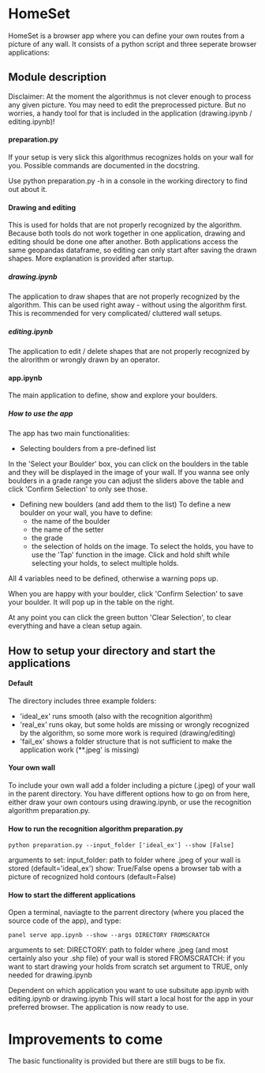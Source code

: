 # HomeSet
HomeSet is a browser app where you can define your own routes from a picture of any wall. 
It consists of a python script and three seperate browser applications:

## Module description
Disclaimer: At the moment the algorithmus is not clever enough to process any given picture. You may need to edit the preprocessed picture.
But no worries, a handy tool for that is included in the application (drawing.ipynb / editing.ipynb)! 

#### preparation.py 
If your setup is very slick this algorithmus recognizes holds on your wall for you. Possible commands are documented in the docstring.

Use python preparation.py -h in a console in the working directory to find out about it.

#### Drawing and editing 
This is used for holds that are not properly recognized by the algorithm. 
Because both tools do not work together in one application, drawing and editing should be done one after another. Both applications access the same geopandas dataframe, so editing can only start after saving the drawn shapes. More explanation is provided after startup.

##### drawing.ipynb
The application to draw shapes that are not properly recognized by the algorithm. This can be used right away - without using the algorithm first. This is recommended for very complicated/ cluttered wall setups.

##### editing.ipynb 
The application to edit / delete shapes that are not properly recognized by the alrorithm or wrongly drawn by an operator.

#### app.ipynb
The main application to define, show and explore your boulders.

##### How to use the app 
The app has two main functionalities: 
- Selecting boulders from a pre-defined list 

In the 'Select your Boulder' box, you can click on the boulders in the table and they will be displayed in the image of your wall. If you wanna see only boulders in a grade range you can adjust the sliders above the table and click 'Confirm Selection' to only see those.

- Defining new boulders (and add them to the list)
To define a new boulder on your wall, you have to define: 
  - the name of the boulder
  - the name of the setter 
  - the grade
  - the selection of holds on the image. To select the holds, you have to use the 'Tap' function in the image. Click and hold shift while selecting your holds, to select multiple holds.

All 4 variables need to be defined, otherwise a warning pops up. 

When you are happy with your boulder, click 'Confirm Selection' to save your boulder. It will pop up in the table on the right. 


At any point you can click the green button 'Clear Selection', to clear everything and have a clean setup again.

## How to setup your directory and start the applications
#### Default
The directory includes three example folders:
- 'ideal_ex' runs smooth (also with the recognition algorithm)
- 'real_ex' runs okay, but some holds are missing or wrongly recognized by the algorithm, so some more work is required (drawing/editing)
- 'fail_ex' shows a folder structure that is not sufficient to make the application work (**.jpeg' is missing)
#### Your own wall
To include your own wall add a folder including a picture (.jpeg) of your wall in the parent directory.
You have different options how to go on from here, either draw your own contours using drawing.ipynb, or use the recognition algorithm preparation.py.

#### How to run the recognition algorithm preparation.py
```
python preparation.py --input_folder ['ideal_ex'] --show [False]
```
arguments to set:
input_folder: path to folder where .jpeg of your wall is stored (default='ideal_ex')
show: True/False opens a browser tab with a picture of recognized hold contours (default=False)

#### How to start the different applications

Open a terminal, naviagte to the parrent directory (where you placed the source code of the app), and type:

```
panel serve app.ipynb --show --args DIRECTORY FROMSCRATCH
```
arguments to set:
DIRECTORY: path to folder where .jpeg (and most certainly also your .shp file) of your wall is stored
FROMSCRATCH: if you want to start drawing your holds from scratch set argument to TRUE, only needed for drawing.ipynb

Dependent on which application you want to use subsitute app.ipynb with editing.ipynb or drawing.ipynb
This will start a local host for the app in your preferred browser.
The application is now ready to use.

# Improvements to come
The basic functionality is provided but there are still bugs to be fix.


